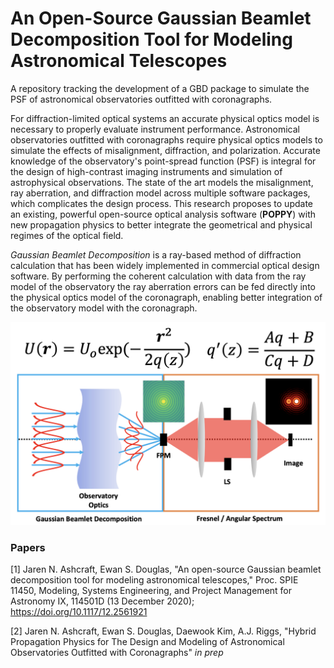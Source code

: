 # An Open-Source Gaussian Beamlet Decomposition Tool for Modeling Astronomical Telescopes

A repository tracking the development of a GBD package to simulate the PSF of astronomical observatories outfitted with coronagraphs. 

For diffraction-limited optical systems an accurate physical optics model is necessary to properly evaluate instrument performance. Astronomical observatories outfitted with coronagraphs require physical optics models to simulate the effects of misalignment, diffraction, and polarization. Accurate knowledge of the observatory's point-spread function (PSF) is integral for the design of high-contrast imaging instruments and simulation of astrophysical observations. The state of the art models the misalignment, ray aberration, and diffraction model across multiple software packages, which complicates the design process. This research proposes to update an existing, powerful open-source optical analysis software (**POPPY**) with new propagation physics to better integrate the geometrical and physical regimes of the optical field. 

*Gaussian Beamlet Decomposition* is a ray-based method of diffraction calculation that has been widely implemented in commercial optical design software. By performing the coherent calculation with data from the ray model of the observatory the ray aberration errors can be fed directly into the physical optics model of the coronagraph, enabling better integration of the observatory model with the coronagraph.

![](hybridprop.png "Title")

### Papers
[1] Jaren N. Ashcraft, Ewan S. Douglas, "An open-source Gaussian beamlet decomposition tool for modeling astronomical telescopes," Proc. SPIE 11450, Modeling, Systems Engineering, and Project Management for Astronomy IX, 114501D (13 December 2020); https://doi.org/10.1117/12.2561921

[2] Jaren N. Ashcraft, Ewan S. Douglas, Daewook Kim, A.J. Riggs, "Hybrid Propagation Physics for The Design and Modeling of Astronomical Observatories Outfitted with Coronagraphs" *in prep*